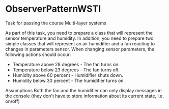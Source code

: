# ObserverPatternWSTI
Task for passing the course Multi-layer systems

  As part of this task, you need to prepare a class that will represent the sensor
temperature and humidity. In addition, you need to prepare two simple classes that
will represent an air humidifier and a fan reacting to changes in parameters
sensor.
When changing sensor parameters, the following actions should occur:
  - Temperature above 28 degrees - The fan turns on.
  - Temperature below 23 degrees - The fan turns off.
  - Humidity above 60 percent - Humidifier shuts down.
  - Humidity below 30 percent - The humidifier turns on.
  
  Assumptions
Both the fan and the humidifier can only display messages in the console (they don't have to
store information about its current state, i.e. on/off)
